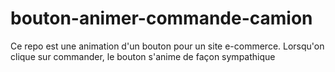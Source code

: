 # bouton-animer-commande-camion
 Ce repo est une animation d'un bouton pour un site e-commerce. Lorsqu'on clique sur commander, le bouton s'anime de façon sympathique
